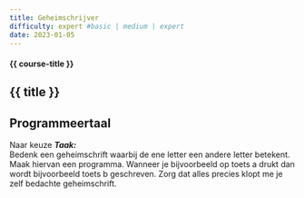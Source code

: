 ```yaml
---
title: Geheimschrijver
difficulty: expert #basic | medium | expert
date: 2023-01-05
---
```


#### {{ course-title }}

## {{ title }}


## Programmeertaal 
Naar keuze
***Taak:***  
Bedenk een geheimschrift waarbij de ene letter een andere letter
betekent. Maak hiervan een programma. Wanneer je bijvoorbeeld op toets a
drukt dan wordt bijvoorbeeld toets b geschreven. Zorg dat alles precies
klopt me je zelf bedachte geheimschrift.
